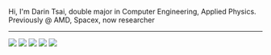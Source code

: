 Hi, I'm Darin Tsai, double major in Computer Engineering, Applied Physics. Previously @ AMD, Spacex, now researcher 
<hr/>

![](http://github-profile-summary-cards.vercel.app/api/cards/profile-details?username=darint916&theme=2077)
![](http://github-profile-summary-cards.vercel.app/api/cards/repos-per-language?username=darint916&theme=2077)
![](http://github-profile-summary-cards.vercel.app/api/cards/most-commit-language?username=darint916&theme=2077)
![](http://github-profile-summary-cards.vercel.app/api/cards/stats?username=darint916&theme=2077)
![](http://github-profile-summary-cards.vercel.app/api/cards/productive-time?username=darint916&theme=2077&utcOffset=8)

